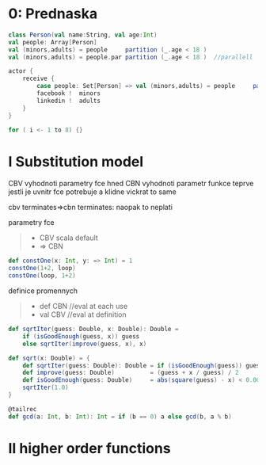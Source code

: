 # 0: Prednaska
```scala
class Person(val name:String, val age:Int)
val people: Array[Person]
val (minors,adults) = people     partition (_.age < 18 )
val (minors,adults) = people.par partition (_.age < 18 )  //parallell

actor {
    receive {
        case people: Set[Person] => val (minors,adults) = people     partition (_.age < 18 )
        facebook !  minors
        linkedin !  adults
    }
}

for ( i <- 1 to 8) {}
```

# I Substitution model

CBV vyhodnoti parametry fce hned
CBN vyhodnoti parametr funkce teprve jestli je uvnitr fce potrebuje a klidne vickrat to same

cbv terminates=>cbn terminates: naopak to neplati

parametry fce
> * CBV scala default
> * => CBN


```scala
def constOne(x: Int, y: => Int) = 1
constOne(1+2, loop)
constOne(loop, 1+2)
```

definice promennych
> * def CBN //eval at each use
> * val CBV //eval at definition

```scala
def sqrtIter(guess: Double, x: Double): Double =
    if (isGoodEnough(guess, x)) guess
    else sqrtIter(improve(guess, x), x)

def sqrt(x: Double) = {
    def sqrtIter(guess: Double): Double = if (isGoodEnough(guess)) guess else sqrtIter(improve(guess))
    def improve(guess: Double)          = (guess + x / guess) / 2
    def isGoodEnough(guess: Double)     = abs(square(guess) - x) < 0.001
    sqrtIter(1.0)
}

@tailrec
def gcd(a: Int, b: Int): Int = if (b == 0) a else gcd(b, a % b)
```

# II higher order functions

